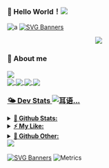 ### 🌟 Hello World！<img src="https://github.com/TheDudeThatCode/TheDudeThatCode/blob/master/Assets/Earth.gif" width="23px"> <a id="a">
![a](https://capsule-render.vercel.app/api?type=waving&height=200&text=GoodDay!&fontAlign=80&fontAlignY=40&color=gradient)
[![SVG Banners](https://svg-banners.vercel.app/api?type=origin&text1=Welcom💖&text2=%20Open%20Source&width=850&height=300)](https://github.com/Akshay090/svg-banners)
 
  <img align="right"
    src="https://spotify-github-profile.vercel.app/api/view?uid=hmo8ubn8do5rudqpeb6ie1794&cover_image=true&theme=default " width='300px' />
</a>
 <br>
 
### 📮 About me
 <a href="https://count.getloli.com"><img align="center" src="https://count.getloli.com/get/@ToulthG?theme=rule34"></a><br>
    <a href = "https://twitter.com/GToulth"><img align="center" src="https://img.shields.io/badge/twitter-1DA1F2.svg?style=for-the-badge&logo=twitter&logoColor=ffffff">
    <a href = "mailto:gxf1034512354@gmail.com"><img align="center" src="https://img.shields.io/badge/-gmail-c14438?style=for-the-badge&logo=Gmail&logoColor=ffffff">
    <a href = "https://steamcommunity.com/id/FengirkG/"><img align="center" src="https://img.shields.io/badge/Steam-1101981821?style=for-the-badge&logo=steam&logoColor=white">
    <a href = "https://steamcommunity.com/id/FengirkG/"><img align="center" src="https://img.shields.io/badge/Counter_Strike-000000?style=for-the-badge&logo=counter-strike&logoColor=white">

### 🌤 Dev Stats <img alt="耳语..." style="margin-top: -10px" class="mr-3" src="https://github.githubassets.com/images/mona-whisper.gif" width="48" height="48">
 
<details>
 <summary><b>🌈 Github Stats:</b></summary>
<br>
<p align = "left">
 <img src = "https://github-readme-stats.vercel.app/api?username=ToulthG&bg_color=30,e96443,904e95&title_color=fff&text_color=fff">
 <img src = "http://github-readme-streak-stats.herokuapp.com?user=ToulthG&theme=dracula">
 <img src = "https://github-profile-summary-cards.vercel.app/api/cards/profile-details?username=ToulthG&theme=monokai">
</p>
</details>
    
<details>	
  <summary><b>⚡ My Like:</b></summary>
  <img src = "https://steam-stat.vercel.app/api?profileName=FengirkG" />
  <img src = "https://github.com/lowlighter/lowlighter/blob/master/metrics.plugin.anilist.characters.svg">
</details>

<details>	
  <summary><b>🚀 Github Other:</b></summary>
  <img src = "https://github-profile-trophy.vercel.app/?username=ToulthG&theme=dracula">
  <img src = "https://github.com/ToulthG/ToulthG/blob/master/github-contribution-grid-snake.svg">
</details>
<a href="https://github.com/404"><img src="https://user-images.githubusercontent.com/73097560/115834477-dbab4500-a447-11eb-908a-139a6edaec5c.gif"></a>
     
[![SVG Banners](https://svg-banners.vercel.app/api?type=rainbow&text1=花里胡哨のREADME🌈&width=900&height=200)](https://github.com/Akshay090/svg-banners)
![Metrics](https://github.com/ToulthG/ToulthG/blob/main/github-metrics.svg)
